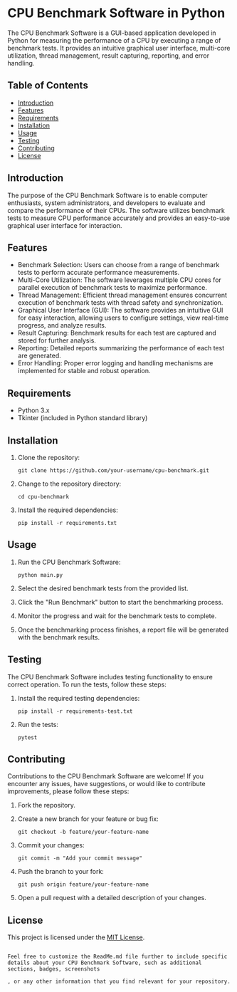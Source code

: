 # CPU Benchmark Software in Python

The CPU Benchmark Software is a GUI-based application developed in Python for measuring the performance of a CPU by executing a range of benchmark tests. It provides an intuitive graphical user interface, multi-core utilization, thread management, result capturing, reporting, and error handling.

## Table of Contents

- [Introduction](#introduction)
- [Features](#features)
- [Requirements](#requirements)
- [Installation](#installation)
- [Usage](#usage)
- [Testing](#testing)
- [Contributing](#contributing)
- [License](#license)

## Introduction

The purpose of the CPU Benchmark Software is to enable computer enthusiasts, system administrators, and developers to evaluate and compare the performance of their CPUs. The software utilizes benchmark tests to measure CPU performance accurately and provides an easy-to-use graphical user interface for interaction.

## Features

- Benchmark Selection: Users can choose from a range of benchmark tests to perform accurate performance measurements.
- Multi-Core Utilization: The software leverages multiple CPU cores for parallel execution of benchmark tests to maximize performance.
- Thread Management: Efficient thread management ensures concurrent execution of benchmark tests with thread safety and synchronization.
- Graphical User Interface (GUI): The software provides an intuitive GUI for easy interaction, allowing users to configure settings, view real-time progress, and analyze results.
- Result Capturing: Benchmark results for each test are captured and stored for further analysis.
- Reporting: Detailed reports summarizing the performance of each test are generated.
- Error Handling: Proper error logging and handling mechanisms are implemented for stable and robust operation.

## Requirements

- Python 3.x
- Tkinter (included in Python standard library)

## Installation

1. Clone the repository:

   ```shell
   git clone https://github.com/your-username/cpu-benchmark.git
   ```

2. Change to the repository directory:

   ```shell
   cd cpu-benchmark
   ```

3. Install the required dependencies:

   ```shell
   pip install -r requirements.txt
   ```

## Usage

1. Run the CPU Benchmark Software:

   ```shell
   python main.py
   ```

2. Select the desired benchmark tests from the provided list.

3. Click the "Run Benchmark" button to start the benchmarking process.

4. Monitor the progress and wait for the benchmark tests to complete.

5. Once the benchmarking process finishes, a report file will be generated with the benchmark results.

## Testing

The CPU Benchmark Software includes testing functionality to ensure correct operation. To run the tests, follow these steps:

1. Install the required testing dependencies:

   ```shell
   pip install -r requirements-test.txt
   ```

2. Run the tests:

   ```shell
   pytest
   ```

## Contributing

Contributions to the CPU Benchmark Software are welcome! If you encounter any issues, have suggestions, or would like to contribute improvements, please follow these steps:

1. Fork the repository.

2. Create a new branch for your feature or bug fix:

   ```shell
   git checkout -b feature/your-feature-name
   ```

3. Commit your changes:

   ```shell
   git commit -m "Add your commit message"
   ```

4. Push the branch to your fork:

   ```shell
   git push origin feature/your-feature-name
   ```

5. Open a pull request with a detailed description of your changes.

## License

This project is licensed under the [MIT License](LICENSE).
```

Feel free to customize the ReadMe.md file further to include specific details about your CPU Benchmark Software, such as additional sections, badges, screenshots

, or any other information that you find relevant for your repository.
